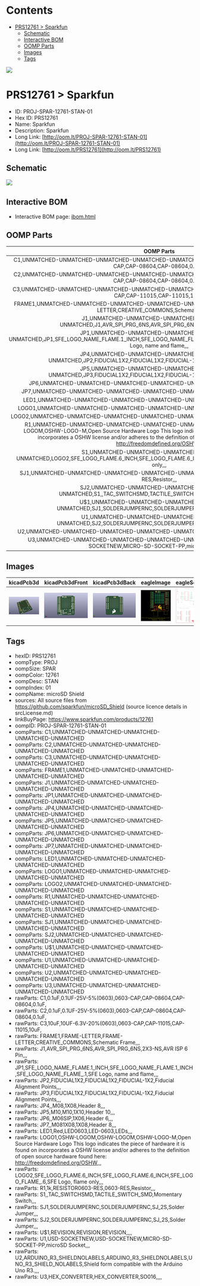 



Contents
========

* [PRS12761 > Sparkfun](#prs12761--sparkfun)
	* [Schematic](#schematic)
	* [Interactive BOM](#interactive-bom)
	* [OOMP Parts](#oomp-parts)
	* [Images](#images)
	* [Tags](#tags)
  
![][im]
# PRS12761 > Sparkfun

- ID: PROJ-SPAR-12761-STAN-01
- Hex ID: PRS12761
- Name: Sparkfun
- Description: Sparkfun
- Long Link: [http://oom.lt/PROJ-SPAR-12761-STAN-01](http://oom.lt/PROJ-SPAR-12761-STAN-01)
- Long Link: [http://oom.lt/PRS12761](http://oom.lt/PRS12761)

## Schematic
  
![][schem]
## Interactive BOM

- Interactive BOM page: [ibom.html](https://htmlpreview.github.io/?https://github.com/oomlout/oomlout_OOMP_projects/blob/main/PROJ-SPAR-12761-STAN-01/kicad/bom/ibom.html)

## OOMP Parts
  

|OOMP Parts|
| :---: |
|C1,UNMATCHED-UNMATCHED-UNMATCHED-UNMATCHED-UNMATCHED,C1,0.1uF,0.1UF-25V-5%(0603),0603-CAP,CAP-08604,CAP-08604,0.1uF,|
|C2,UNMATCHED-UNMATCHED-UNMATCHED-UNMATCHED-UNMATCHED,C2,0.1uF,0.1UF-25V-5%(0603),0603-CAP,CAP-08604,CAP-08604,0.1uF,|
|C3,UNMATCHED-UNMATCHED-UNMATCHED-UNMATCHED-UNMATCHED,C3,10uF,10UF-6.3V-20%(0603),0603-CAP,CAP-11015,CAP-11015,10uF,|
|FRAME1,UNMATCHED-UNMATCHED-UNMATCHED-UNMATCHED-UNMATCHED,FRAME1,FRAME-LETTER,FRAME-LETTER,CREATIVE_COMMONS,Schematic Frame,,,|
|J1,UNMATCHED-UNMATCHED-UNMATCHED-UNMATCHED-UNMATCHED,J1,AVR_SPI_PRG_6NS,AVR_SPI_PRG_6NS,2X3-NS,AVR ISP 6 Pin,,,|
|JP1,UNMATCHED-UNMATCHED-UNMATCHED-UNMATCHED-UNMATCHED,JP1,SFE_LOGO_NAME_FLAME.1_INCH,SFE_LOGO_NAME_FLAME.1_INCH,SFE_LOGO_NAME_FLAME_.1,SFE Logo, name and flame,,,|
|JP4,UNMATCHED-UNMATCHED-UNMATCHED-UNMATCHED-UNMATCHED,JP2,FIDUCIAL1X2,FIDUCIAL1X2,FIDUCIAL-1X2,Fiducial Alignment Points,,,|
|JP5,UNMATCHED-UNMATCHED-UNMATCHED-UNMATCHED-UNMATCHED,JP3,FIDUCIAL1X2,FIDUCIAL1X2,FIDUCIAL-1X2,Fiducial Alignment Points,,,|
|JP6,UNMATCHED-UNMATCHED-UNMATCHED-UNMATCHED-UNMATCHED,JP4,,M08,1X08,Header 8,,,|
|JP7,UNMATCHED-UNMATCHED-UNMATCHED-UNMATCHED-UNMATCHED,JP5,M10,M10,1X10,Header 10,,,|
|LED1,UNMATCHED-UNMATCHED-UNMATCHED-UNMATCHED-UNMATCHED,JP6,,M06SIP,1X06,Header 6,,,|
|LOGO1,UNMATCHED-UNMATCHED-UNMATCHED-UNMATCHED-UNMATCHED,JP7,,M081X08,1X08,Header 8,,,|
|LOGO2,UNMATCHED-UNMATCHED-UNMATCHED-UNMATCHED-UNMATCHED,LED1,Red,LED0603,LED-0603,LEDs,,,|
|R1,UNMATCHED-UNMATCHED-UNMATCHED-UNMATCHED-UNMATCHED,LOGO1,OSHW-LOGOM,OSHW-LOGOM,OSHW-LOGO-M,Open Source Hardware Logo This logo indicates the piece of hardware it is found on incorporates a OSHW license and/or adheres to the definition of open source hardware found here: http://freedomdefined.org/OSHW,,,|
|S1,UNMATCHED-UNMATCHED-UNMATCHED-UNMATCHED-UNMATCHED,LOGO2,SFE_LOGO_FLAME.6_INCH,SFE_LOGO_FLAME.6_INCH,SFE_LOGO_FLAME_.6,SFE Logo, flame only,,,|
|SJ1,UNMATCHED-UNMATCHED-UNMATCHED-UNMATCHED-UNMATCHED,R1,1k,RESISTOR0603-RES,0603-RES,Resistor,,,|
|SJ2,UNMATCHED-UNMATCHED-UNMATCHED-UNMATCHED-UNMATCHED,S1,,TAC_SWITCHSMD,TACTILE_SWITCH_SMD,Momentary Switch,,,|
|U$1,UNMATCHED-UNMATCHED-UNMATCHED-UNMATCHED-UNMATCHED,SJ1,SOLDERJUMPERNC,SOLDERJUMPERNC,SJ_2S,Solder Jumper,,,|
|U1,UNMATCHED-UNMATCHED-UNMATCHED-UNMATCHED-UNMATCHED,SJ2,SOLDERJUMPERNC,SOLDERJUMPERNC,SJ_2S,Solder Jumper,,,|
|U2,UNMATCHED-UNMATCHED-UNMATCHED-UNMATCHED-UNMATCHED,U$1,REVISION,REVISION,REVISION,,,,|
|U3,UNMATCHED-UNMATCHED-UNMATCHED-UNMATCHED-UNMATCHED,U1,USD-SOCKETNEW,USD-SOCKETNEW,MICRO-SD-SOCKET-PP,microSD Socket,,,|

## Images
  
  

|kicadPcb3d|kicadPcb3dFront|kicadPcb3dBack|eagleImage|eagleSchemImage|
| :---: | :---: | :---: | :---: | :---: |
|[![kicadPcb3d](kicadPcb3d_140.png)](kicadPcb3d.png)|[![kicadPcb3dFront](kicadPcb3dFront_140.png)](kicadPcb3dFront.png)|[![kicadPcb3dBack](kicadPcb3dBack_140.png)](kicadPcb3dBack.png)|[![eagleImage](eagleImage_140.png)](eagleImage.png)|[![eagleSchemImage](eagleSchemImage_140.png)](eagleSchemImage.png)|

## Tags

- hexID: PRS12761
- oompType: PROJ
- oompSize: SPAR
- oompColor: 12761
- oompDesc: STAN
- oompIndex: 01
- oompName: microSD Shield
- sources: All source files from https://github.com/sparkfun/microSD_Shield (source licence details in srcLicense.md)
- linkBuyPage: https://www.sparkfun.com/products/12761
- oompID: PROJ-SPAR-12761-STAN-01
- oompParts: C1,UNMATCHED-UNMATCHED-UNMATCHED-UNMATCHED-UNMATCHED
- oompParts: C2,UNMATCHED-UNMATCHED-UNMATCHED-UNMATCHED-UNMATCHED
- oompParts: C3,UNMATCHED-UNMATCHED-UNMATCHED-UNMATCHED-UNMATCHED
- oompParts: FRAME1,UNMATCHED-UNMATCHED-UNMATCHED-UNMATCHED-UNMATCHED
- oompParts: J1,UNMATCHED-UNMATCHED-UNMATCHED-UNMATCHED-UNMATCHED
- oompParts: JP1,UNMATCHED-UNMATCHED-UNMATCHED-UNMATCHED-UNMATCHED
- oompParts: JP4,UNMATCHED-UNMATCHED-UNMATCHED-UNMATCHED-UNMATCHED
- oompParts: JP5,UNMATCHED-UNMATCHED-UNMATCHED-UNMATCHED-UNMATCHED
- oompParts: JP6,UNMATCHED-UNMATCHED-UNMATCHED-UNMATCHED-UNMATCHED
- oompParts: JP7,UNMATCHED-UNMATCHED-UNMATCHED-UNMATCHED-UNMATCHED
- oompParts: LED1,UNMATCHED-UNMATCHED-UNMATCHED-UNMATCHED-UNMATCHED
- oompParts: LOGO1,UNMATCHED-UNMATCHED-UNMATCHED-UNMATCHED-UNMATCHED
- oompParts: LOGO2,UNMATCHED-UNMATCHED-UNMATCHED-UNMATCHED-UNMATCHED
- oompParts: R1,UNMATCHED-UNMATCHED-UNMATCHED-UNMATCHED-UNMATCHED
- oompParts: S1,UNMATCHED-UNMATCHED-UNMATCHED-UNMATCHED-UNMATCHED
- oompParts: SJ1,UNMATCHED-UNMATCHED-UNMATCHED-UNMATCHED-UNMATCHED
- oompParts: SJ2,UNMATCHED-UNMATCHED-UNMATCHED-UNMATCHED-UNMATCHED
- oompParts: U$1,UNMATCHED-UNMATCHED-UNMATCHED-UNMATCHED-UNMATCHED
- oompParts: U1,UNMATCHED-UNMATCHED-UNMATCHED-UNMATCHED-UNMATCHED
- oompParts: U2,UNMATCHED-UNMATCHED-UNMATCHED-UNMATCHED-UNMATCHED
- oompParts: U3,UNMATCHED-UNMATCHED-UNMATCHED-UNMATCHED-UNMATCHED
- rawParts: C1,0.1uF,0.1UF-25V-5%(0603),0603-CAP,CAP-08604,CAP-08604,0.1uF,
- rawParts: C2,0.1uF,0.1UF-25V-5%(0603),0603-CAP,CAP-08604,CAP-08604,0.1uF,
- rawParts: C3,10uF,10UF-6.3V-20%(0603),0603-CAP,CAP-11015,CAP-11015,10uF,
- rawParts: FRAME1,FRAME-LETTER,FRAME-LETTER,CREATIVE_COMMONS,Schematic Frame,,,
- rawParts: J1,AVR_SPI_PRG_6NS,AVR_SPI_PRG_6NS,2X3-NS,AVR ISP 6 Pin,,,
- rawParts: JP1,SFE_LOGO_NAME_FLAME.1_INCH,SFE_LOGO_NAME_FLAME.1_INCH,SFE_LOGO_NAME_FLAME_.1,SFE Logo, name and flame,,,
- rawParts: JP2,FIDUCIAL1X2,FIDUCIAL1X2,FIDUCIAL-1X2,Fiducial Alignment Points,,,
- rawParts: JP3,FIDUCIAL1X2,FIDUCIAL1X2,FIDUCIAL-1X2,Fiducial Alignment Points,,,
- rawParts: JP4,,M08,1X08,Header 8,,,
- rawParts: JP5,M10,M10,1X10,Header 10,,,
- rawParts: JP6,,M06SIP,1X06,Header 6,,,
- rawParts: JP7,,M081X08,1X08,Header 8,,,
- rawParts: LED1,Red,LED0603,LED-0603,LEDs,,,
- rawParts: LOGO1,OSHW-LOGOM,OSHW-LOGOM,OSHW-LOGO-M,Open Source Hardware Logo This logo indicates the piece of hardware it is found on incorporates a OSHW license and/or adheres to the definition of open source hardware found here: http://freedomdefined.org/OSHW,,,
- rawParts: LOGO2,SFE_LOGO_FLAME.6_INCH,SFE_LOGO_FLAME.6_INCH,SFE_LOGO_FLAME_.6,SFE Logo, flame only,,,
- rawParts: R1,1k,RESISTOR0603-RES,0603-RES,Resistor,,,
- rawParts: S1,,TAC_SWITCHSMD,TACTILE_SWITCH_SMD,Momentary Switch,,,
- rawParts: SJ1,SOLDERJUMPERNC,SOLDERJUMPERNC,SJ_2S,Solder Jumper,,,
- rawParts: SJ2,SOLDERJUMPERNC,SOLDERJUMPERNC,SJ_2S,Solder Jumper,,,
- rawParts: U$1,REVISION,REVISION,REVISION,,,,
- rawParts: U1,USD-SOCKETNEW,USD-SOCKETNEW,MICRO-SD-SOCKET-PP,microSD Socket,,,
- rawParts: U2,ARDUINO_R3_SHIELDNOLABELS,ARDUINO_R3_SHIELDNOLABELS,UNO_R3_SHIELD_NOLABELS,Shield form compatible with the Arduino Uno R3.,,,
- rawParts: U3,HEX_CONVERTER,HEX_CONVERTER,SO016,,,,



[im]: kicadPcb3d_450.png
[schem]: eagleSchemImage.png
